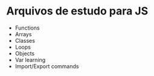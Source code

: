 # Arquivos de estudo para JS

 - Functions
 - Arrays
 - Classes
 - Loops
 - Objects
 - Var learning
 - Import/Export commands